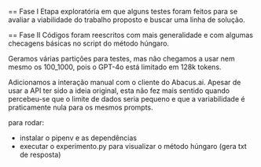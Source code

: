 == Fase I
Etapa exploratória em que alguns testes foram feitos para se avaliar a viabilidade do trabalho proposto e buscar uma linha de solução.

== Fase II
Códigos foram reescritos com mais generalidade e com algumas checagens básicas no script do método húngaro.

Geramos várias partições para testes, mas não chegamos a usar nem mesmo os 100_1000, pois o GPT-4o está limitado em 128k tokens.

Adicionamos a interação manual com o cliente do Abacus.ai. Apesar de usar a API ter sido a ideia original, esta não fez mais sentido quando percebeu-se que o limite de dados seria pequeno e que a variabilidade é praticamente nula para os mesmos prompts.

para rodar:

- instalar o pipenv e as dependências
- executar o experimento.py para visualizar o método húngaro (gera txt de resposta)
